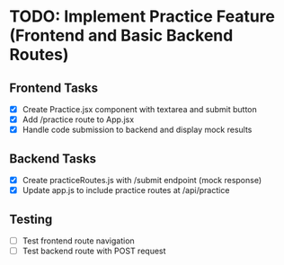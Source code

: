 # TODO: Implement Practice Feature (Frontend and Basic Backend Routes)

## Frontend Tasks
- [x] Create Practice.jsx component with textarea and submit button
- [x] Add /practice route to App.jsx
- [x] Handle code submission to backend and display mock results

## Backend Tasks
- [x] Create practiceRoutes.js with /submit endpoint (mock response)
- [x] Update app.js to include practice routes at /api/practice

## Testing
- [ ] Test frontend route navigation
- [ ] Test backend route with POST request
